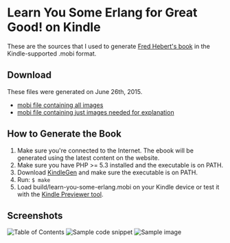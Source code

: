Learn You Some Erlang for Great Good! on Kindle
===============================================
These are the sources that I used to generate [Fred Hebert's book][1] in the
Kindle-supported .mobi format.

Download
--------

These files were generated on June 26th, 2015.

 - [mobi file containing all images](http://static.igstan.ro/learn-you-some-erlang-26-june-2015-all-images.mobi)
 - [mobi file containing just images needed for explanation](http://static.igstan.ro/learn-you-some-erlang-26-june-2015.mobi)


How to Generate the Book
------------------------
1. Make sure you're connected to the Internet. The ebook will be generated using
the latest content on the website.
2. Make sure you have PHP >= 5.3 installed and the executable is on PATH.
3. Download [KindleGen][2] and make sure the executable is on PATH.
4. Run: `$ make`
5. Load build/learn-you-some-erlang.mobi on your Kindle device or test it with
the [Kindle Previewer tool][2].

Screenshots
-----------
![Table of Contents](https://github.com/igstan/learn-you-some-erlang-kindle/raw/master/screenshot-01.gif)
![Sample code snippet](https://github.com/igstan/learn-you-some-erlang-kindle/raw/master/screenshot-02.gif)
![Sample image](https://github.com/igstan/learn-you-some-erlang-kindle/raw/master/screenshot-03.gif)

[1]: http://learnyousomeerlang.com/
[2]: https://www.amazon.com/gp/feature.html?tag=mr060-20&docId=1000765211
[3]: http://static.igstan.ro/learn-you-some-erlang-10-april-2014.mobi
